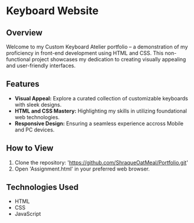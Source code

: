 # Keyboard Website
## Overview

Welcome to my Custom Keyboard Atelier portfolio – a demonstration of my proficiency in front-end development using HTML and CSS. This non-functional project showcases my dedication to creating visually appealing and user-friendly interfaces.

## Features

- **Visual Appeal:** Explore a curated collection of customizable keyboards with sleek designs.
- **HTML and CSS Mastery:** Highlighting my skills in utilizing foundational web technologies.
- **Responsive Design:** Ensuring a seamless experience accross Mobile and PC devices.

## How to View
1. Clone the repository: 'https://github.com/ShraqueOatMeal/Portfolio.git'
2. Open 'Assignment.html' in your preferred web browser.

## Technologies Used
- HTML
- CSS
- JavaScript
